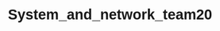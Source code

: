 # System_and_network_team20
<!doctype html>
<html lang="en">
  <head>
  <meta charset="utf-8">
  <title>Creating Links</title>
  <style>
  body {
	  font: 100% Arial, Helvetica, sans-serif;
  }
  h1 {
	  font-size: 1.8em;
  }
  h2 {
	  font-size: 1.4em;
  }
  h3 {
	  font-size: 1.2em;
	  margin-bottom: 0;
	  margin-top: 1em;
  }
  p {
	  width: 40%;
	  margin: 0 0 1em;
  }
  </style>
  </head>
  <body>
    
</body>
</html>

    
